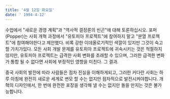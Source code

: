 ```yaml
---
title: '4월 12일 화요일'
date: ' 1994-4-12'
---
```

수업에서 "새로운 경영 계획"과 "역사적 결정론의 빈곤"에 대해 토론하십시오. 포퍼 (Popper)는 사회 개혁 과정에서 "유토피아 프로젝트"에 참여하지 말고 "분열 프로젝트"에 참여해야한다고 제안했다. 비록 강한 이데올로기적인 색깔이 있지만 그것이 숙고 할 가치가있다. 모든 사회 개발 문제를 유토피아 프로젝트에 귀속시키는 것은 적절하지 않지만, 유토피아 프로젝트는 급격한 사회 변화를 초래할 수 있으며, 그러한 급격한 변화가 통합 될 수 없다면 사회에 부정적인 영향을 미친다. 그 결과.

중국 사회의 발전에 따라 사람들은 점차 진실을 이해하게되고, 그러한 커다란 사회는 하루 아침에 완전히 새로운 세계로 변모 할 수는 없지만 점차적으로 발전시켜야합니다. 개혁의 디자인에서, 한 번에 완전한 포장을 생각해 낼 수는 없지만 돌을 만지는 것은 불가능합니다.

